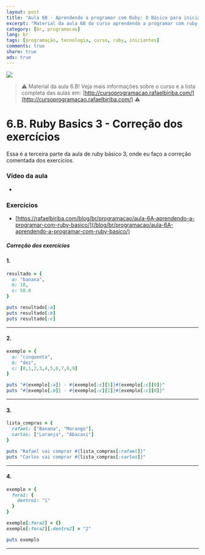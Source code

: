 ```yaml
---
layout: post
title: "Aula 6B - Aprendendo a programar com Ruby: O Básico para iniciantes"
excerpt: "Material da aula 6B do curso aprendendo a programar com ruby, o básico para iniciantes. Nunca é tarde para começar a programar! Eu criei um curso gratuito, fácil e didático voltado para iniciantes. Confira mais informações aqui nessa publicação."
category: [br, programacao]
lang: br
tags: [programação, tecnologia, curso, ruby, iniciantes]
comments: true
share: true
ads: true
---
```


![](/blog/images/curso_ruby_basico/banner-curso-ruby-6B.jpg)

> :warning: Material da aula 6.B! Veja mais informações sobre o curso e a lista completa das aulas em: [http://cursoprogramacao.rafaelbiriba.com/](http://cursoprogramacao.rafaelbiriba.com/) :warning:

# 6.B. Ruby Basics 3 - Correção dos exercícios

Essa é a terceira parte da aula de ruby básico 3, onde eu faço a correção comentada dos exercícios.


### Vídeo da aula

- []()

### Exercícios

- [https://rafaelbiriba.com/blog/br/programacao/aula-6A-aprendendo-a-programar-com-ruby-basico/](/blog/br/programacao/aula-6A-aprendendo-a-programar-com-ruby-basico/)


##### Correção dos exercícios

#### 1.

```ruby
resultado = {
  a: "banana",
  b: 10,
  c: 50.0
}

puts resultado[:a]
puts resultado[:b]
puts resultado[:c]
```

---

#### 2.

```ruby
exemplo = {
  a: "cinquenta",
  b: "dez",
  c: [0,1,2,3,4,5,6,7,8,9]
}

puts "#{exemplo[:a]} - #{exemplo[:c][5]}#{exemplo[:c][0]}"
puts "#{exemplo[:b]} - #{exemplo[:c][1]}#{exemplo[:c][0]}"

```

---

#### 3.

```ruby
lista_compras = {
  rafael: ["Banana", "Morango"],
  carlos: ["Laranja", "Abacaxi"]
}

puts "Rafael vai comprar #{lista_compras[:rafael]}"
puts "Carlos vai comprar #{lista_compras[:carlos]}"
```

---

#### 4.

```ruby
exemplo = {
  fora1: {
    dentro1: "1"
  }
}

exemplo[:fora2] = {}
exemplo[:fora2][:dentro2] = "2"

puts exemplo
```

---
